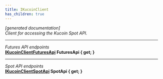 ```yaml
---
title: IKucoinClient
has_children: true
---
```

*[generated documentation]*  
*Client for accessing the Kucoin Spot API.*
  
***
*Futures API endpoints*  
**[IKucoinClientFuturesApi](FuturesApi/IKucoinClientFuturesApi.html) FuturesApi { get; }**  
***
*Spot API endpoints*  
**[IKucoinClientSpotApi](SpotApi/IKucoinClientSpotApi.html) SpotApi { get; }**  
